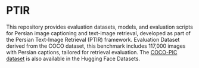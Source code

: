 # PTIR
This repository provides evaluation datasets, models, and evaluation scripts for Persian image captioning and text-image retrieval, developed as part of the Persian Text-Image Retrieval (PTIR) framework.
Evaluation Dataset derived from the COCO dataset, this benchmark includes 117,000 images with Persian captions, tailored for retrieval evaluation.
The [COCO-PIC dataset](https://huggingface.co/datasets/rasoulub/coco-pic) is also available in the Hugging Face Datasets.
